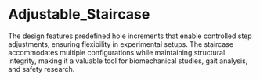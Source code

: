 # Adjustable_Staircase
The design features predefined hole increments that enable controlled step adjustments, ensuring flexibility in experimental setups. The staircase accommodates multiple configurations while maintaining structural integrity, making it a valuable tool for biomechanical studies, gait analysis, and safety research.

